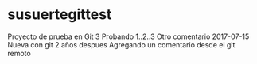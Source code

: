 # susuertegittest
Proyecto de prueba en Git 3
Probando 1..2..3
Otro comentario 2017-07-15
Nueva con git 2 años despues
Agregando un comentario desde el git remoto
